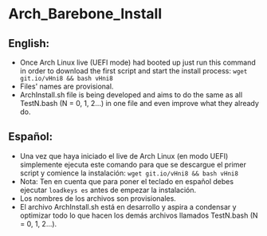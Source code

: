 # Arch_Barebone_Install

## English:
- Once Arch Linux live (UEFI mode) had booted up just run this command in order to download the first script and start the install process: `wget git.io/vHni8 && bash vHni8`
- Files' names are provisional.
- ArchInstall.sh file is being developed and aims to do the same as all TestN.bash (N = 0, 1, 2...) in one file and even improve what they already do.

## Español:
- Una vez que haya iniciado el live de Arch Linux (en modo UEFI) simplemente ejecuta este comando para que se descargue el primer script y comience la instalación: `wget git.io/vHni8 && bash vHni8`
- Nota: Ten en cuenta que para poner el teclado en español debes ejecutar `loadkeys es` antes de empezar la instalación.
- Los nombres de los archivos son provisionales.
- El archivo ArchInstall.sh está en desarrollo y aspira a condensar y optimizar todo lo que hacen los demás archivos llamados TestN.bash (N = 0, 1, 2...).
